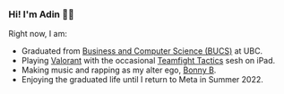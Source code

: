 ### Hi! I'm Adin 👨‍💻

Right now, I am:
- Graduated from [Business and Computer Science (BUCS)](https://mybcom.sauder.ubc.ca/bucs) at UBC.
- Playing [Valorant](https://tracker.gg/valorant/profile/riot/Bonny%20B%23BEANS/overview) with the occasional [Teamfight Tactics](https://lolchess.gg/profile/na/bonnyb) sesh on iPad.
- Making music and rapping as my alter ego, [Bonny B](https://open.spotify.com/artist/5STtNYOyTyEuAVm0ceLiEQ?si=_tApMniFTh-Bpa9GSnHMCg).
- Enjoying the graduated life until I return to Meta in Summer 2022.
